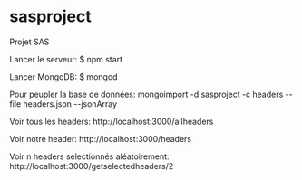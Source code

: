# sasproject
Projet SAS

Lancer le serveur:
$ npm start

Lancer MongoDB:
$ mongod

Pour peupler la base de données:
mongoimport -d sasproject -c headers --file headers.json --jsonArray

Voir tous les headers:
http://localhost:3000/allheaders

Voir notre header:
http://localhost:3000/headers

Voir n headers selectionnés aléatoirement:
http://localhost:3000/getselectedheaders/2
